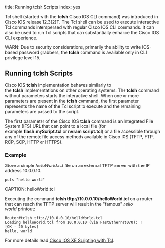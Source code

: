 title: Running tclsh Scripts
index: yes

Tcl shell (started with the **tclsh** Cisco IOS CLI command) was introduced in Cisco IOS release 12.3(2)T. The Tcl shell can be used to execute interactive Tcl commands interspersed with regular Cisco IOS CLI commands. It can also be used to run Tcl scripts that can substantially enhance the Cisco IOS CLI experience. 

WARN: Due to security considerations, primarily the ability to write IOS-based password grabbers, the **tclsh** command is available only in CLI privilege level 15.

## Running tclsh Scripts

Cisco IOS **tclsh** implementation behaves similarly to the **tclsh** implementations on other operating systems. The **tclsh** command without parameters starts the interactive shell. When one or more parameters are present in the **tclsh** command, the first parameter represents the name of the Tcl script to execute and the remaining parameters are passed to the script.

The first parameter of the Cisco IOS **tclsh** command is an Integrated File System (IFS) URL that can point to a local file (for example **flash:myScript.tcl** or **nvram:script.tcl**) or a file accessible through any of the remote file access methods available in Cisco IOS (TFTP, FTP, RCP, SCP, HTTP or HTTPS).

### Example

Store a simple *helloWorld.tcl* file on an external TFTP server with the IP address 10.0.0.10.

```
puts "hello world" 
```
CAPTION: helloWorld.tcl

Executing the command **tclsh tftp://10.0.0.10/helloWorld.tcl** on a router that can reach the TFTP server will result in the "famous" _hello world_ printout:

```
Router#tclsh tftp://10.0.0.10/helloWorld.tcl
Loading helloWorld.tcl from 10.0.0.10 (via FastEthernet0/0): !
[OK - 20 bytes]
hello, world
```

For more details read [Cisco IOS XE Scripting with Tcl](https://www.cisco.com/c/en/us/td/docs/ios-xml/ios/ios_tcl/configuration/xe-16/ios-tcl-xe-16-book/Cisco_IOS_XE_Scripting_with_Tcl.html).